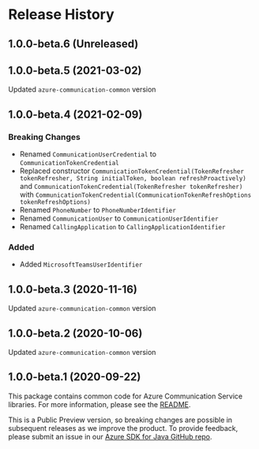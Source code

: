 # Release History

## 1.0.0-beta.6 (Unreleased)


## 1.0.0-beta.5 (2021-03-02)
Updated `azure-communication-common` version

## 1.0.0-beta.4 (2021-02-09)
### Breaking Changes
- Renamed `CommunicationUserCredential` to `CommunicationTokenCredential`
- Replaced constructor `CommunicationTokenCredential(TokenRefresher tokenRefresher, String initialToken, boolean refreshProactively)` and `CommunicationTokenCredential(TokenRefresher tokenRefresher)` with `CommunicationTokenCredential(CommunicationTokenRefreshOptions tokenRefreshOptions)`
- Renamed `PhoneNumber` to `PhoneNumberIdentifier`
- Renamed `CommunicationUser` to `CommunicationUserIdentifier `
- Renamed `CallingApplication` to `CallingApplicationIdentifier`

### Added
- Added `MicrosoftTeamsUserIdentifier`

## 1.0.0-beta.3 (2020-11-16)
Updated `azure-communication-common` version

## 1.0.0-beta.2 (2020-10-06)
Updated `azure-communication-common` version

## 1.0.0-beta.1 (2020-09-22)
This package contains common code for Azure Communication Service libraries. For more information, please see the [README][read_me].

This is a Public Preview version, so breaking changes are possible in subsequent releases as we improve the product. To provide feedback, please submit an issue in our [Azure SDK for Java GitHub repo](https://github.com/Azure/azure-sdk-for-java/issues).

<!-- LINKS -->
[read_me]: https://github.com/Azure/azure-sdk-for-java/blob/master/sdk/communication/azure-communication-common/README.md
